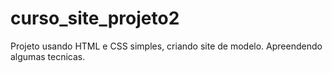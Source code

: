 # curso_site_projeto2
Projeto usando HTML e CSS simples, criando site de modelo. Apreendendo algumas tecnicas.
